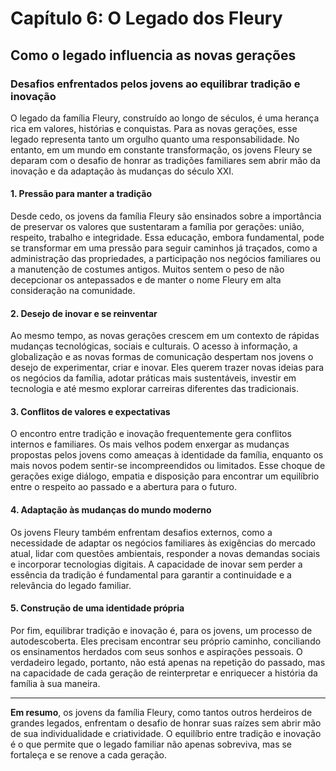 # Capítulo 6: O Legado dos Fleury

## Como o legado influencia as novas gerações

### Desafios enfrentados pelos jovens ao equilibrar tradição e inovação

O legado da família Fleury, construído ao longo de séculos, é uma herança rica em valores, histórias e conquistas. Para as novas gerações, esse legado representa tanto um orgulho quanto uma responsabilidade. No entanto, em um mundo em constante transformação, os jovens Fleury se deparam com o desafio de honrar as tradições familiares sem abrir mão da inovação e da adaptação às mudanças do século XXI.

#### 1. **Pressão para manter a tradição**

Desde cedo, os jovens da família Fleury são ensinados sobre a importância de preservar os valores que sustentaram a família por gerações: união, respeito, trabalho e integridade. Essa educação, embora fundamental, pode se transformar em uma pressão para seguir caminhos já traçados, como a administração das propriedades, a participação nos negócios familiares ou a manutenção de costumes antigos. Muitos sentem o peso de não decepcionar os antepassados e de manter o nome Fleury em alta consideração na comunidade.

#### 2. **Desejo de inovar e se reinventar**

Ao mesmo tempo, as novas gerações crescem em um contexto de rápidas mudanças tecnológicas, sociais e culturais. O acesso à informação, a globalização e as novas formas de comunicação despertam nos jovens o desejo de experimentar, criar e inovar. Eles querem trazer novas ideias para os negócios da família, adotar práticas mais sustentáveis, investir em tecnologia e até mesmo explorar carreiras diferentes das tradicionais.

#### 3. **Conflitos de valores e expectativas**

O encontro entre tradição e inovação frequentemente gera conflitos internos e familiares. Os mais velhos podem enxergar as mudanças propostas pelos jovens como ameaças à identidade da família, enquanto os mais novos podem sentir-se incompreendidos ou limitados. Esse choque de gerações exige diálogo, empatia e disposição para encontrar um equilíbrio entre o respeito ao passado e a abertura para o futuro.

#### 4. **Adaptação às mudanças do mundo moderno**

Os jovens Fleury também enfrentam desafios externos, como a necessidade de adaptar os negócios familiares às exigências do mercado atual, lidar com questões ambientais, responder a novas demandas sociais e incorporar tecnologias digitais. A capacidade de inovar sem perder a essência da tradição é fundamental para garantir a continuidade e a relevância do legado familiar.

#### 5. **Construção de uma identidade própria**

Por fim, equilibrar tradição e inovação é, para os jovens, um processo de autodescoberta. Eles precisam encontrar seu próprio caminho, conciliando os ensinamentos herdados com seus sonhos e aspirações pessoais. O verdadeiro legado, portanto, não está apenas na repetição do passado, mas na capacidade de cada geração de reinterpretar e enriquecer a história da família à sua maneira.

---

**Em resumo**, os jovens da família Fleury, como tantos outros herdeiros de grandes legados, enfrentam o desafio de honrar suas raízes sem abrir mão de sua individualidade e criatividade. O equilíbrio entre tradição e inovação é o que permite que o legado familiar não apenas sobreviva, mas se fortaleça e se renove a cada geração.